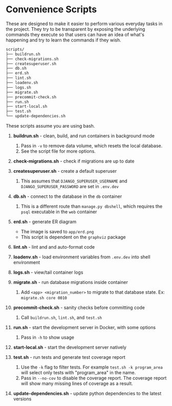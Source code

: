 # Convenience Scripts

These are designed to make it easier to perform various everyday tasks in the project. They try to be transparent by exposing the underlying commands they execute so that users can have an idea of what's happening and try to learn the commands if they wish.

```bash
scripts/
├── buildrun.sh
├── check-migrations.sh
├── createsuperuser.sh
├── db.sh
├── erd.sh
├── lint.sh
├── loadenv.sh
├── logs.sh
├── migrate.sh
├── precommit-check.sh
├── run.sh
├── start-local.sh
├── test.sh
└── update-dependencies.sh
```

These scripts assume you are using bash.

1. **buildrun.sh** - clean, build, and run containers in background mode

    1. Pass in `-v` to remove data volume, which resets the local database.
    1. See the script file for more options.

1. **check-migrations.sh** - check if migrations are up to date

1. **createsuperuser.sh** - create a default superuser

    1. This assumes that `DJANGO_SUPERUSER_USERNAME` and `DJANGO_SUPERUSER_PASSWORD` are set in `.env.dev`

1. **db.sh** - connect to the database in the `db` container

    1. This is a different route than `manage.py dbshell`, which requires the `psql` executable in the `web` container

1. **erd.sh** - generate ER diagram

    - The image is saved to `app/erd.png`
    - This script is dependent on the `graphviz` package

1. **lint.sh** - lint and and auto-format code

1. **loadenv.sh** - load environment variables from `.env.dev` into shell environment

1. **logs.sh** - view/tail container logs

1. **migrate.sh** - run database migrations inside container

    1. Add `<app> <migration_number>` to migrate to that database state. Ex: `migrate.sh core 0010`

1. **precommit-check.sh** - sanity checks before committing code

    1. Call `buildrun.sh`, `lint.sh`, and `test.sh`

1. **run.sh** - start the development server in Docker, with some options

    1. Pass in `-h` to show usage

1. **start-local.sh** - start the development server natively

1. **test.sh** - run tests and generate test coverage report

    1. Use the `-k` flag to filter tests. For example `test.sh -k program_area` will select only tests with "program_area" in the name.
    1. Pass in `--no-cov` to disable the coverage report. The coverage report will show many missing lines of coverage as a result.

1. **update-dependencies.sh** - update python dependencies to the latest versions
